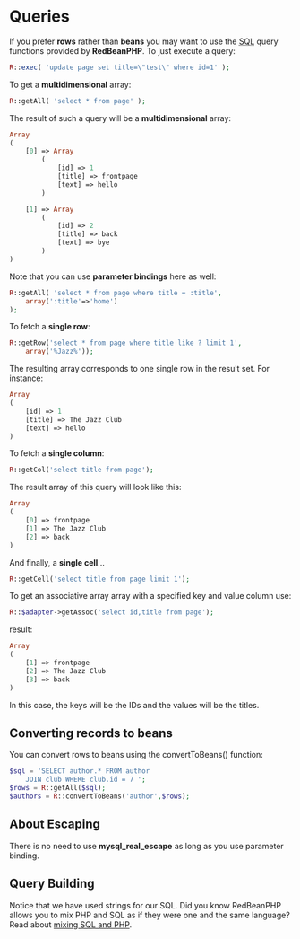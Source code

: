 # Queries

If you prefer **rows** rather than **beans** you may want to use the
<abbr title="Structured Query Language">SQL</abbr> query functions provided by
**RedBeanPHP**. To just execute a query:

```php
R::exec( 'update page set title=\"test\" where id=1' );
```

To get a **multidimensional** array:

```php
R::getAll( 'select * from page' );
```

The result of such a query will be a **multidimensional** array:

```php
Array
(
	[0] => Array
		(
			[id] => 1
			[title] => frontpage
			[text] => hello
		)

	[1] => Array
		(
			[id] => 2
			[title] => back
			[text] => bye
		)
)
```

Note that you can use **parameter bindings** here as well:

```php
R::getAll( 'select * from page where title = :title',
	array(':title'=>'home')
);
```

To fetch a **single row**:

```php
R::getRow('select * from page where title like ? limit 1',
	array('%Jazz%'));
```

The resulting array corresponds to one single row in the result set. For instance:

```php
Array
(
	[id] => 1
	[title] => The Jazz Club
	[text] => hello
)
```

To fetch a **single column**:

```php
R::getCol('select title from page');
```

The result array of this query will look like this:

```php
Array
(
	[0] => frontpage
	[1] => The Jazz Club
	[2] => back
)
```

And finally, a **single cell**...

```php
R::getCell('select title from page limit 1');
```

To get an associative array array with a specified key and value column use:

```php
R::$adapter->getAssoc('select id,title from page');
```

result:

```php
Array
(
	[1] => frontpage
	[2] => The Jazz Club
	[3] => back
)
```

In this case, the keys will be the IDs and the values will be the titles.

## Converting records to beans

You can convert rows to beans using the convertToBeans() function:

```php
$sql = 'SELECT author.* FROM author
	JOIN club WHERE club.id = 7 ';
$rows = R::getAll($sql);
$authors = R::convertToBeans('author',$rows);
```

## About Escaping

There is no need to use **mysql_real_escape** as long as you use parameter binding.

## Query Building

Notice that we have used strings for our SQL. Did you know RedBeanPHP
allows you to mix PHP and SQL as if they were one and the same language?
Read about [mixing SQL and PHP](/mixing_sql_and_php "Mix SQL and PHP!").
